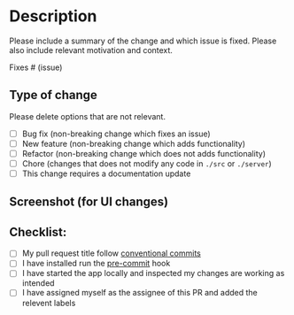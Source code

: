 # Description

Please include a summary of the change and which issue is fixed. Please also include relevant motivation and context.

Fixes # (issue)

## Type of change

Please delete options that are not relevant.

- [ ] Bug fix (non-breaking change which fixes an issue)
- [ ] New feature (non-breaking change which adds functionality)
- [ ] Refactor (non-breaking change which does not adds functionality)
- [ ] Chore (changes that does not modify any code in `./src` or `./server`)
- [ ] This change requires a documentation update

## Screenshot (for UI changes)

## Checklist:

- [ ] My pull request title follow [conventional commits](https://www.conventionalcommits.org/en/v1.0.0-beta.2/)
- [ ] I have installed run the [pre-commit](https://pre-commit.com/) hook
- [ ] I have started the app locally and inspected my changes are working as intended
- [ ] I have assigned myself as the assignee of this PR and added the relevent labels
